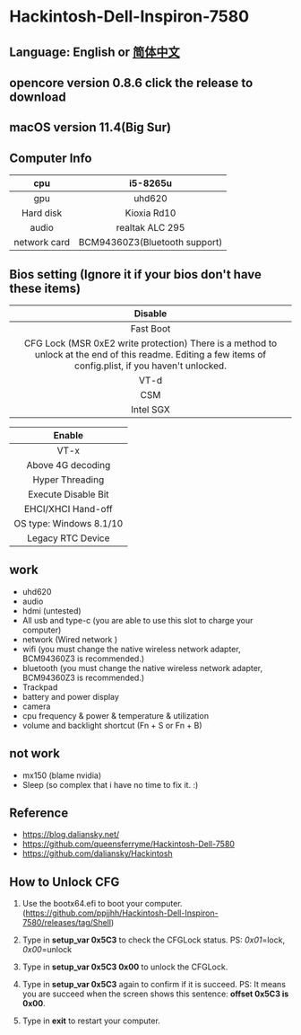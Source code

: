 # Hackintosh-Dell-Inspiron-7580

## Language: English or [简体中文](README.md)

## opencore version 0.8.6  click the release to download

## macOS version 11.4(Big Sur)

## Computer Info

|     cpu      |          i5-8265u             |
| :----------: | :---------------------------: |
|     gpu      |           uhd620              |
|  Hard disk   |        Kioxia Rd10            |
|    audio     |      realtak ALC 295          |
| network card | BCM94360Z3(Bluetooth support) |

## Bios setting (Ignore it if your bios don't have these items)

|                           Disable                            |
| :----------------------------------------------------------: |
|                          Fast Boot                           |
| CFG Lock (MSR 0xE2 write protection) There is a method to unlock at the end of this readme.  Editing a few items of config.plist, if you haven't unlocked. |
|                             VT-d                             |
|                             CSM                              |
|                          Intel SGX                           |

|         Enable          |
| :---------------------: |
|          VT-x           |
|    Above 4G decoding    |
|     Hyper Threading     |
|   Execute Disable Bit   |
|   EHCI/XHCI Hand-off    |
| OS type: Windows 8.1/10 |
|    Legacy RTC Device    |

## work

* uhd620
* audio
* hdmi (untested)
* All usb and type-c (you are able to use this slot to charge your computer)
* network (Wired network )
* wifi (you must change the native wireless network adapter, BCM94360Z3 is recommended.)
* bluetooth (you must change the native wireless network adapter, BCM94360Z3 is recommended.)
* Trackpad
* battery and power display
* camera
* cpu frequency & power & temperature & utilization
* volume and backlight shortcut (Fn + S or Fn + B)

## not work
* mx150 (blame nvidia)
* Sleep (so complex that i have no time to fix it. :) 

## Reference
* https://blog.daliansky.net/
* https://github.com/queensferryme/Hackintosh-Dell-7580
* https://github.com/daliansky/Hackintosh

## How to Unlock CFG

1. Use the bootx64.efi to boot your computer. (https://github.com/ppjjhh/Hackintosh-Dell-Inspiron-7580/releases/tag/Shell)

2. Type in **setup_var 0x5C3** to check the CFGLock status.   PS:  *0x01*=lock, *0x00*=unlock

3. Type in **setup_var 0x5C3 0x00** to unlock the CFGLock.

4. Type in **setup_var 0x5C3** again to confirm if it is succeed.  PS: It means you are succeed when the screen shows this sentence:  **offset 0x5C3 is 0x00**.

5. Type in **exit** to restart your computer. 
